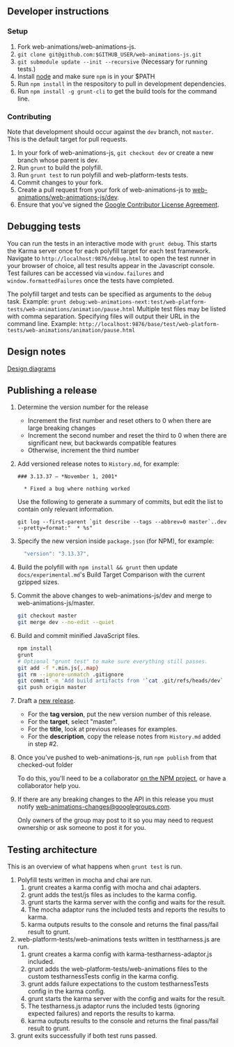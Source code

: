 ## Developer instructions

### Setup

1. Fork web-animations/web-animations-js.
1. `git clone git@github.com:$GITHUB_USER/web-animations-js.git`
1. `git submodule update --init --recursive` (Necessary for running tests.)
1. Install [node](https://nodejs.org/en/) and make sure `npm` is in your $PATH
1. Run `npm install` in the respository to pull in development dependencies.
1. Run `npm install -g grunt-cli` to get the build tools for the command line.

### Contributing

Note that development should occur against the `dev` branch, not `master`. This
is the default target for pull requests.

1. In your fork of web-animations-js, `git checkout dev` or create a new branch whose parent is dev.
1. Run `grunt` to build the polyfill.
1. Run `grunt test` to run polyfill and web-platform-tests tests.
1. Commit changes to your fork.
1. Create a pull request from your fork of web-animations-js to
   [web-animations/web-animations-js/dev](https://github.com/web-animations/web-animations-js/tree/dev).
1. Ensure that you've signed the [Google Contributor License Agreement](https://cla.developers.google.com/clas).


## Debugging tests

You can run the tests in an interactive mode with `grunt debug`. This starts the
Karma server once for each polyfill target for each test framework.
Navigate to `http://localhost:9876/debug.html` to open the test runner in your
browser of choice, all test results appear in the Javascript console.
Test failures can be accessed via `window.failures` and `window.formattedFailures`
once the tests have completed.

The polyfill target and tests can be specified as arguments to the `debug` task.
Example: `grunt debug:web-animations-next:test/web-platform-tests/web-animations/animation/pause.html`
Multiple test files may be listed with comma separation. Specifying files will output their URL in the command line.
Example: `http://localhost:9876/base/test/web-platform-tests/web-animations/animation/pause.html`


## Design notes

[Design diagrams](https://drive.google.com/folderview?id=0B9rpPoIDv3vTNlZxOVp6a2tNa1E&usp=sharing)


## Publishing a release

1.  Determine the version number for the release

    * Increment the first number and reset others to 0 when there are large breaking changes
    * Increment the second number and reset the third to 0 when there are significant new, but backwards compatible features
    * Otherwise, increment the third number

1.  Add versioned release notes to `History.md`, for example:

        ### 3.13.37 — *November 1, 2001*

          * Fixed a bug where nothing worked

    Use the following to generate a summary of commits, but edit the list to contain only
    relevant information.

        git log --first-parent `git describe --tags --abbrev=0 master`..dev --pretty=format:"  * %s"

1.  Specify the new version inside `package.json` (for NPM), for example:

    ```js
      "version": "3.13.37",
    ```

1.  Build the polyfill with `npm install && grunt` then update `docs/experimental.md`'s Build Target Comparison with the current gzipped sizes.

1.  Commit the above changes to web-animations-js/dev and merge to
    web-animations-js/master.

    ```sh
    git checkout master
    git merge dev --no-edit --quiet
    ```

1.  Build and commit minified JavaScript files.

    ```sh
    npm install
    grunt
    # Optional "grunt test" to make sure everything still passes.
    git add -f *.min.js{,.map}
    git rm --ignore-unmatch .gitignore
    git commit -m 'Add build artifacts from '`cat .git/refs/heads/dev`
    git push origin master
    ```

1.  Draft a [new release](https://github.com/web-animations/web-animations-js/releases).

    *  For the **tag version**, put the new version number of this release.
    *  For the **target**, select "master".
    *  For the **title**, look at previous releases for examples.
    *  For the **description**, copy the release notes from `History.md` added in step #2.

1. Once you've pushed to web-animations-js, run `npm publish` from that checked-out folder

   To do this, you'll need to be a collaborator [on the NPM project](https://www.npmjs.com/package/web-animations-js), or have a collaborator help you.

1. If there are any breaking changes to the API in this release you must notify web-animations-changes@googlegroups.com.

   Only owners of the group may post to it so you may need to request ownership or ask someone to post it for you.

## Testing architecture

This is an overview of what happens when `grunt test` is run.

1. Polyfill tests written in mocha and chai are run.
    1. grunt creates a karma config with mocha and chai adapters.
    1. grunt adds the test/js files as includes to the karma config.
    1. grunt starts the karma server with the config and waits for the result.
    1. The mocha adaptor runs the included tests and reports the results to karma.
    1. karma outputs results to the console and returns the final pass/fail result to grunt.
1. web-platform-tests/web-animations tests written in testtharness.js are run.
    1. grunt creates a karma config with karma-testharness-adaptor.js included.
    1. grunt adds the web-platform-tests/web-animations files to the custom testharnessTests config in the karma config.
    1. grunt adds failure expectations to the custom testharnessTests config in the karma config.
    1. grunt starts the karma server with the config and waits for the result.
    1. The testharness.js adaptor runs the included tests (ignoring expected failures) and reports the results to karma.
    1. karma outputs results to the console and returns the final pass/fail result to grunt.
1. grunt exits successfully if both test runs passed.

